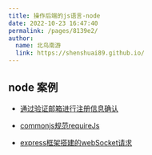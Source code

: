 ```yaml
---
title: 操作后端的js语言-node
date: 2022-10-23 16:47:40
permalink: /pages/8139e2/
author: 
  name: 北鸟南游
  link: https://shenshuai89.github.io/
---
```


## node 案例

- [通过验证邮箱进行注册信息确认](./通过验证邮箱进行注册信息确认.md)

- [commonjs规范requireJs](./commonjs规范requireJs.md)

- [express框架搭建的webSocket请求](./express框架搭建的webSocket请求.md)

